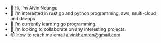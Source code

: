 - 👋 Hi, I’m Alvin Ndungu
- 👀 I’m interested in rust,go and python programming, aws, multi-cloud and devops 
- 🌱 I’m currently learning go programming.
- 💞️ I’m looking to collaborate on any interesting projects.
- 📫 How to reach me email alvinkhamron@gmail.com

<!---
alvo254/alvo254 is a ✨ special ✨ repository because its `README.md` (this file) appears on your GitHub profile.
You can click the Preview link to take a look at your changes.
--->

<!--
![Anurag's GitHub stats](https://github-readme-stats.vercel.app/api?username=alvo254&show_icons=true&theme=codeSTACKr)

[![GitHub Streak](https://github-readme-streak-stats.herokuapp.com/?user=alvo254&theme=dark)](https://git.io/streak-stats)  
-->


